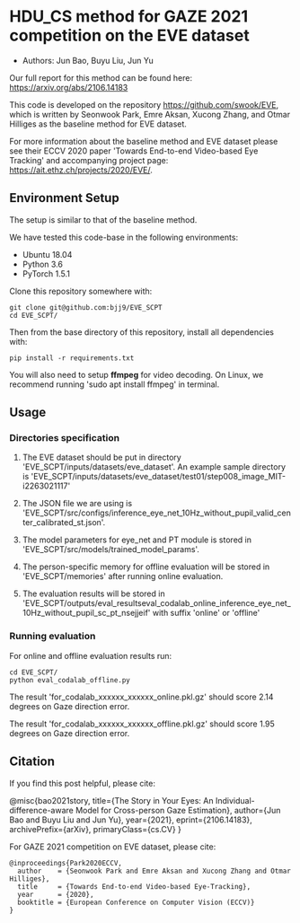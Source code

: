 # HDU_CS method for GAZE 2021 competition on the EVE dataset

* Authors: Jun Bao, Buyu Liu, Jun Yu

Our full report for this method can be found here: https://arxiv.org/abs/2106.14183

This code is developed on the repository https://github.com/swook/EVE, which is written by Seonwook Park, Emre Aksan, Xucong Zhang, and Otmar Hilliges as the baseline method for EVE dataset.

For more information about the baseline method and EVE dataset please see their ECCV 2020 paper 'Towards End-to-end Video-based Eye Tracking' and accompanying project page: https://ait.ethz.ch/projects/2020/EVE/.


## Environment Setup
The setup is similar to that of the baseline method.

We have tested this code-base in the following environments:
* Ubuntu 18.04
* Python 3.6 
* PyTorch 1.5.1

Clone this repository somewhere with:

    git clone git@github.com:bjj9/EVE_SCPT
    cd EVE_SCPT/

Then from the base directory of this repository, install all dependencies with:

    pip install -r requirements.txt

You will also need to setup **ffmpeg** for video decoding. On Linux, we recommend running 'sudo apt install ffmpeg' in terminal.


## Usage

### Directories specification

1. The EVE dataset should be put in directory 'EVE_SCPT/inputs/datasets/eve_dataset'. An example sample directory is 'EVE_SCPT/inputs/datasets/eve_dataset/test01/step008_image_MIT-i2263021117'

2. The JSON file we are using is 'EVE_SCPT/src/configs/inference_eye_net_10Hz_without_pupil_valid_center_calibrated_st.json'.

3. The model parameters for eye_net and PT module is stored in 'EVE_SCPT/src/models/trained_model_params'.

4. The person-specific memory for offline evaluation will be stored in 'EVE_SCPT/memories' after running online evaluation.

5. The evaluation results will be stored in 'EVE_SCPT/outputs/eval_resultseval_codalab_online_inference_eye_net_10Hz_without_pupil_sc_pt_nsejjeif' with suffix 'online' or 'offline'


### Running evaluation
For online and offline evaluation results run:

    cd EVE_SCPT/
    python eval_codalab_offline.py

The result 'for_codalab_xxxxxx_xxxxxx_online.pkl.gz' should score 2.14 degrees on Gaze direction error.

The result 'for_codalab_xxxxxx_xxxxxx_offline.pkl.gz' should score 1.95 degrees on Gaze direction error.


## Citation
If you find this post helpful, please cite:

@misc{bao2021story,
      title={The Story in Your Eyes: An Individual-difference-aware Model for Cross-person Gaze Estimation}, 
      author={Jun Bao and Buyu Liu and Jun Yu},
      year={2021},
      eprint={2106.14183},
      archivePrefix={arXiv},
      primaryClass={cs.CV}
}

For GAZE 2021 competition on EVE dataset, please cite:

    @inproceedings{Park2020ECCV,
      author    = {Seonwook Park and Emre Aksan and Xucong Zhang and Otmar Hilliges},
      title     = {Towards End-to-end Video-based Eye-Tracking},
      year      = {2020},
      booktitle = {European Conference on Computer Vision (ECCV)}
    }

